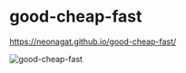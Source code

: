 # good-cheap-fast

https://neonagat.github.io/good-cheap-fast/

![good-cheap-fast](https://user-images.githubusercontent.com/73759315/160253876-30fc20c3-68ef-4059-9613-a821888c1177.png)
